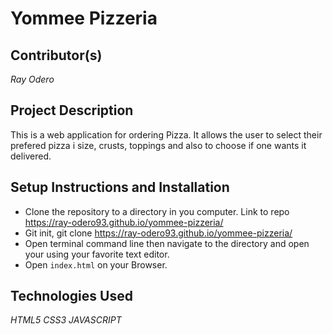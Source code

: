 # Yommee Pizzeria

## Contributor(s)

*Ray Odero*

##  Project Description
This is a web application for ordering Pizza.
It allows the user to select their prefered pizza i size, crusts, toppings and also to choose if one wants it delivered.

## Setup Instructions and Installation

- Clone the repository to a directory in you computer. Link to repo https://ray-odero93.github.io/yommee-pizzeria/
- Git init, git clone https://ray-odero93.github.io/yommee-pizzeria/
- Open terminal command line then navigate to the directory and open your using your favorite text editor.
- Open `index.html` on your Browser.

## Technologies Used

 *HTML5*
 *CSS3*
 *JAVASCRIPT*